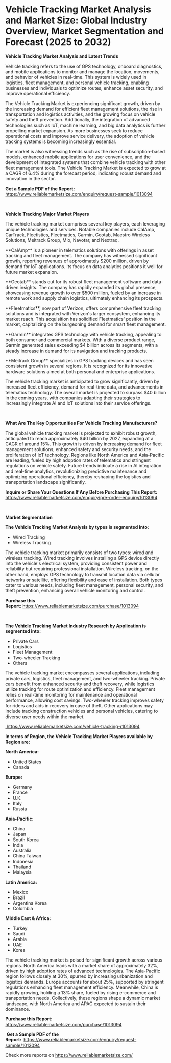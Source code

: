<p><h1>Vehicle Tracking Market Analysis and Market Size: Global Industry Overview, Market Segmentation and Forecast (2025 to 2032)</h1></p><p><strong>Vehicle Tracking Market Analysis and Latest Trends</strong></p>
<p><p>Vehicle tracking refers to the use of GPS technology, onboard diagnostics, and mobile applications to monitor and manage the location, movements, and behavior of vehicles in real-time. This system is widely used in logistics, fleet management, and personal vehicle tracking, enabling businesses and individuals to optimize routes, enhance asset security, and improve operational efficiency.</p><p>The Vehicle Tracking Market is experiencing significant growth, driven by the increasing demand for efficient fleet management solutions, the rise in transportation and logistics activities, and the growing focus on vehicle safety and theft prevention. Additionally, the integration of advanced technologies such as IoT, machine learning, and big data analytics is further propelling market expansion. As more businesses seek to reduce operational costs and improve service delivery, the adoption of vehicle tracking systems is becoming increasingly essential.</p><p>The market is also witnessing trends such as the rise of subscription-based models, enhanced mobile applications for user convenience, and the development of integrated systems that combine vehicle tracking with other fleet management tools. The Vehicle Tracking Market is expected to grow at a CAGR of 6.4% during the forecast period, indicating robust demand and innovation in the sector.</p></p>
<p><strong>Get a Sample PDF of the Report:&nbsp;</strong> <a href="https://www.reliablemarketsize.com/enquiry/request-sample/1013094?utm_campaign=3175&utm_medium=2&utm_source=Github&utm_content=ia&utm_term=06032025&utm_id=vehicle-tracking">https://www.reliablemarketsize.com/enquiry/request-sample/1013094</a></p>
<p>&nbsp;</p>
<p><strong>Vehicle Tracking Major Market Players</strong></p>
<p><p>The vehicle tracking market comprises several key players, each leveraging unique technologies and services. Notable companies include CalAmp, CarTrack, Fleetistics, Fleetmatics, Garmin, Geotab, Maestro Wireless Solutions, Meitrack Group, Mio, Navotar, and Nextraq.</p><p>**CalAmp** is a pioneer in telematics solutions with offerings in asset tracking and fleet management. The company has witnessed significant growth, reporting revenues of approximately $200 million, driven by demand for IoT applications. Its focus on data analytics positions it well for future market expansion.</p><p>**Geotab** stands out for its robust fleet management software and data-driven insights. The company has rapidly expanded its global presence, showcasing revenue growth to over $500 million, fueled by an increase in remote work and supply chain logistics, ultimately enhancing its prospects.</p><p>**Fleetmatics**, now part of Verizon, offers comprehensive fleet tracking solutions and is integrated with Verizon's larger ecosystem, enhancing its market reach. This acquisition has solidified Fleetmatics' position in the market, capitalizing on the burgeoning demand for smart fleet management.</p><p>**Garmin** integrates GPS technology with vehicle tracking, appealing to both consumer and commercial markets. With a diverse product range, Garmin generated sales exceeding $4 billion across its segments, with a steady increase in demand for its navigation and tracking products.</p><p>**Meitrack Group** specializes in GPS tracking devices and has seen consistent growth in several regions. It is recognized for its innovative hardware solutions aimed at both personal and enterprise applications.</p><p>The vehicle tracking market is anticipated to grow significantly, driven by increased fleet efficiency, demand for real-time data, and advancements in telematics technology. The overall market is projected to surpass $40 billion in the coming years, with companies adapting their strategies to increasingly integrate AI and IoT solutions into their service offerings.</p></p>
<p>&nbsp;</p>
<p><strong>What Are The Key Opportunities For Vehicle Tracking Manufacturers?</strong></p>
<p><p>The global vehicle tracking market is projected to exhibit robust growth, anticipated to reach approximately $40 billion by 2027, expanding at a CAGR of around 15%. This growth is driven by increasing demand for fleet management solutions, enhanced safety and security needs, and the proliferation of IoT technology. Regions like North America and Asia-Pacific are leading, fueled by high adoption rates of telematics and stringent regulations on vehicle safety. Future trends indicate a rise in AI integration and real-time analytics, revolutionizing predictive maintenance and optimizing operational efficiency, thereby reshaping the logistics and transportation landscape significantly.</p></p>
<p><strong>Inquire or Share Your Questions If Any Before Purchasing This Report:</strong> <a href="https://www.reliablemarketsize.com/enquiry/pre-order-enquiry/1013094?utm_campaign=3175&utm_medium=2&utm_source=Github&utm_content=ia&utm_term=06032025&utm_id=vehicle-tracking">https://www.reliablemarketsize.com/enquiry/pre-order-enquiry/1013094</a></p>
<p>&nbsp;</p>
<p><strong>Market Segmentation</strong></p>
<p><strong>The Vehicle Tracking Market Analysis by types is segmented into:</strong></p>
<p><ul><li>Wired Tracking</li><li>Wireless Tracking</li></ul></p>
<p><p>The vehicle tracking market primarily consists of two types: wired and wireless tracking. Wired tracking involves installing a GPS device directly into the vehicle's electrical system, providing consistent power and reliability but requiring professional installation. Wireless tracking, on the other hand, employs GPS technology to transmit location data via cellular networks or satellite, offering flexibility and ease of installation. Both types cater to various needs, including fleet management, personal security, and theft prevention, enhancing overall vehicle monitoring and control.</p></p>
<p><strong>Purchase this Report:&nbsp;</strong><a href="https://www.reliablemarketsize.com/purchase/1013094?utm_campaign=3175&utm_medium=2&utm_source=Github&utm_content=ia&utm_term=06032025&utm_id=vehicle-tracking">https://www.reliablemarketsize.com/purchase/1013094</a></p>
<p>&nbsp;</p>
<p><strong>The Vehicle Tracking Market Industry Research by Application is segmented into:</strong></p>
<p><ul><li>Private Cars</li><li>Logistics</li><li>Fleet Management</li><li>Two-wheeler Tracking</li><li>Others</li></ul></p>
<p><p>The vehicle tracking market encompasses several applications, including private cars, logistics, fleet management, and two-wheeler tracking. Private cars benefit from enhanced security and theft recovery, while logistics utilize tracking for route optimization and efficiency. Fleet management relies on real-time monitoring for maintenance and operational performance, allowing cost savings. Two-wheeler tracking improves safety for riders and aids in recovery in case of theft. Other applications may include tracking construction vehicles and personal vehicles, catering to diverse user needs within the market.</p></p>
<p><a href="https://www.reliablemarketsize.com/vehicle-tracking-r1013094?utm_campaign=3175&utm_medium=2&utm_source=Github&utm_content=ia&utm_term=06032025&utm_id=vehicle-tracking">&nbsp;https://www.reliablemarketsize.com/vehicle-tracking-r1013094</a></p>
<p><strong>In terms of Region, the Vehicle Tracking Market Players available by Region are:</strong></p>
<p>
    <p> <strong> North America: </strong>
        <ul>
            <li>United States</li>
            <li>Canada</li>
        </ul>
        </p> 
    <p> <strong> Europe: </strong>
        <ul>
            <li>Germany</li>
            <li>France</li>
            <li>U.K.</li>
            <li>Italy</li>
            <li>Russia</li>
        </ul>
        </p> 
    <p> <strong> Asia-Pacific: </strong>
        <ul>
            <li>China</li>
            <li>Japan</li>
            <li>South Korea</li>
            <li>India</li>
            <li>Australia</li>
            <li>China Taiwan</li>
            <li>Indonesia</li>
            <li>Thailand</li>
            <li>Malaysia</li>
        </ul>
        </p> 
    <p> <strong> Latin America: </strong>
        <ul>
            <li>Mexico</li>
            <li>Brazil</li>
            <li>Argentina Korea</li>
            <li>Colombia</li>
        </ul>
        </p> 
    <p> <strong> Middle East & Africa: </strong>
        <ul>
            <li>Turkey</li>
            <li>Saudi</li>
            <li>Arabia</li>
            <li>UAE</li>
            <li>Korea</li>
        </ul>
    </p>
    </p>
<p><p>The vehicle tracking market is poised for significant growth across various regions. North America leads with a market share of approximately 32%, driven by high adoption rates of advanced technologies. The Asia-Pacific region follows closely at 30%, spurred by increasing urbanization and logistics demands. Europe accounts for about 25%, supported by stringent regulations enhancing fleet management efficiency. Meanwhile, China is rapidly growing, holding a 13% share, fueled by rising e-commerce and transportation needs. Collectively, these regions shape a dynamic market landscape, with North America and APAC expected to sustain their dominance.</p></p>
<p><strong>Purchase this Report: </strong><a href="https://www.reliablemarketsize.com/purchase/1013094?utm_campaign=3175&utm_medium=2&utm_source=Github&utm_content=ia&utm_term=06032025&utm_id=vehicle-tracking">https://www.reliablemarketsize.com/purchase/1013094</a></p>
<p>&nbsp;<strong>Get a Sample PDF of the Report:&nbsp;&nbsp;</strong><a href="https://www.reliablemarketsize.com/enquiry/request-sample/1013094?utm_campaign=3175&utm_medium=2&utm_source=Github&utm_content=ia&utm_term=06032025&utm_id=vehicle-tracking">https://www.reliablemarketsize.com/enquiry/request-sample/1013094</a></p>
<p><strong></strong></p>
<p>Check more reports on <a href="https://www.reliablemarketsize.com/?utm_campaign=3175&utm_medium=2&utm_source=Github&utm_content=ia&utm_term=06032025&utm_id=vehicle-tracking">https://www.reliablemarketsize.com/</a></p>